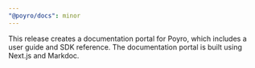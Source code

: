 ```yaml
---
"@poyro/docs": minor
---
```


This release creates a documentation portal for Poyro, which includes a user guide and SDK reference. The documentation portal is built using Next.js and Markdoc.
